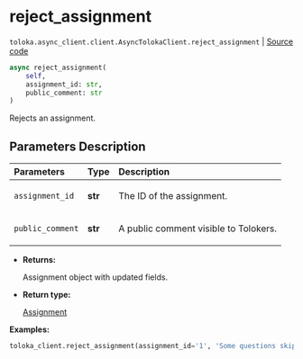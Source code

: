 # reject_assignment
`toloka.async_client.client.AsyncTolokaClient.reject_assignment` | [Source code](https://github.com/Toloka/toloka-kit/blob/v1.1.0.post1/src/async_client/client.py#L0)

```python
async reject_assignment(
    self,
    assignment_id: str,
    public_comment: str
)
```

Rejects an assignment.

## Parameters Description

| Parameters | Type | Description |
| :----------| :----| :-----------|
`assignment_id`|**str**|<p>The ID of the assignment.</p>
`public_comment`|**str**|<p>A public comment visible to Tolokers.</p>

* **Returns:**

  Assignment object with updated fields.

* **Return type:**

  [Assignment](toloka.client.assignment.Assignment.md)

**Examples:**


```python
toloka_client.reject_assignment(assignment_id='1', 'Some questions skipped')
```
